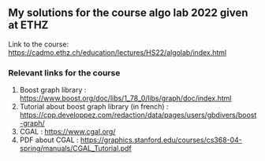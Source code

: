 ## My solutions for the course algo lab 2022 given at ETHZ

Link to the course: https://cadmo.ethz.ch/education/lectures/HS22/algolab/index.html

### Relevant links for the course

1) Boost graph library : https://www.boost.org/doc/libs/1_78_0/libs/graph/doc/index.html
2) Tutorial about boost graph library (in french) : https://cpp.developpez.com/redaction/data/pages/users/gbdivers/boost-graph/
3) CGAL : https://www.cgal.org/
4) PDF about CGAL : https://graphics.stanford.edu/courses/cs368-04-spring/manuals/CGAL_Tutorial.pdf
